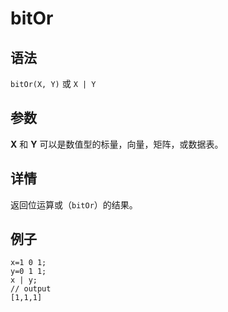 # bitOr

## 语法

`bitOr(X, Y)` 或 `X | Y`

## 参数

**X** 和 **Y** 可以是数值型的标量，向量，矩阵，或数据表。

## 详情

返回位运算或（`bitOr`）的结果。

## 例子

```
x=1 0 1;
y=0 1 1;
x | y;
// output
[1,1,1]
```

